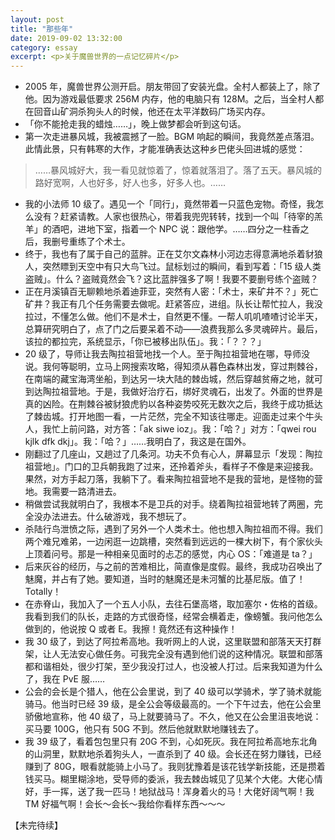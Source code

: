 ```yaml
---
layout: post
title: "那些年"
date: 2019-09-02 13:32:00
category: essay
excerpt: <p>关于魔兽世界的一点记忆碎片</p>
---
```


- 2005 年，魔兽世界公测开启。朋友带回了安装光盘。全村人都装上了，除了他。因为游戏最低要求 256M 内存，他的电脑只有 128M。之后，当全村人都在回音山矿洞杀狗头人的时候，他还在太平洋数码广场买内存。
- 「你不能抢走我的蜡烛……」，晚上做梦都会听到这句话。
- 第一次走进暴风城，我被震撼了一脸。BGM 响起的瞬间，我竟然差点落泪。此情此景，只有韩寒的大作，才能准确表达这种乡巴佬头回进城的感觉：
> ……暴风城好大，我一看见就惊着了，惊着就落泪了。落了五天。暴风城的路好宽啊，人也好多，好人也多，好多人也。……
- 我的小法师 10 级了。遇见一个「同行」，竟然带着一只蓝色宠物。奇怪，我怎么没有？赶紧请教。人家也很热心，带着我兜兜转转，找到一个叫「待宰的羔羊」的酒吧，进地下室，指着一个 NPC 说：跟他学。……四分之一柱香之后，我删号重练了个术士。
- 终于，我也有了属于自己的蓝胖。正在艾尔文森林小河边志得意满地杀着豺狼人，突然瞟到天空中有只大鸟飞过。鼠标划过的瞬间，看到写着：「15 级人类盗贼」。什么？盗贼竟然会飞？这比蓝胖强多了啊！我要不要删号练个盗贼？
- 正在月溪镇百无聊赖地杀着迪菲亚，突然有人密：「术士，来矿井不？」死亡矿井？我正有几个任务需要去做呢。赶紧答应，进组。队长让帮忙拉人，我没拉过，不懂怎么做。他们不是术士，自然更不懂。一帮人叽叽喳喳讨论半天，总算研究明白了，点了门之后要呆着不动——浪费我那么多灵魂碎片。最后，该拉的都拉完，系统显示，「你已被移出队伍」。我：「？？？」
- 20 级了，导师让我去陶拉祖营地找一个人。至于陶拉祖营地在哪，导师没说。我何等聪明，立马上网搜索攻略，得知须从暮色森林出发，穿过荆棘谷，在南端的藏宝海湾坐船，到达另一块大陆的棘齿城，然后穿越贫瘠之地，就可到达陶拉祖营地。于是，我做好治疗石，绑好灵魂石，出发了。外面的世界是真的凶险。在荆棘谷被豺狼虎豹以各种姿势咬死无数次之后，我终于成功抵达了棘齿城。打开地图一看，一片茫然，完全不知该往哪走。迎面走过来个牛头人，我忙上前问路，对方答：「ak siwe ioz」。我：「哈？」对方：「qwei rou kjlk dfk dkj」。我：「哈？」……我明白了，我这是在国外。
- 刚翻过了几座山，又趟过了几条河。功夫不负有心人，屏幕显示「发现：陶拉祖营地」。门口的卫兵朝我跑了过来，还拎着斧头，看样子不像是来迎接我。果然，对方手起刀落，我躺下了。看来陶拉祖营地不是我的营地，是怪物的营地。我需要一路清进去。
- 稍做尝试我就明白了，我根本不是卫兵的对手。绕着陶拉祖营地转了两圈，完全没办法进去。什么破游戏，我不想玩了。
- 杀陆行鸟泄愤之际，遇到了另外一个人类术士。他也想入陶拉祖而不得。我们两个难兄难弟，一边闲逛一边跳槽，突然看到远远的一棵大树下，有个家伙头上顶着问号。那是一种相亲见面时的忐忑的感觉，内心 OS：「难道是 ta？」
- 后来灰谷的经历，与之前的苦难相比，简直像是度假。最终，我成功召唤出了魅魔，并占有了她。要知道，当时的魅魔还是未河蟹的比基尼版。值了！Totally！
- 在赤脊山，我加入了一个五人小队，去往石堡高塔，取加塞尔・佐格的首级。我看到我们的队长，走路的方式很奇怪，经常会横着走，像螃蟹。我问他怎么做到的，他说按 Q 或者 E。我擦！竟然还有这种操作！
- 我 30 级了，到达了阿拉希高地。我听网上的人说，这里联盟和部落天天打群架，让人无法安心做任务。可我完全没有遇到他们说的这种情况。联盟和部落都和谐相处，很少打架，至少我没打过人，也没被人打过。后来我知道为什么了，我在 PvE 服……
- 公会的会长是个猎人，他在公会里说，到了 40 级可以学骑术，学了骑术就能骑马。他当时已经 39 级，是全公会等级最高的。一个下午过去，他在公会里骄傲地宣称，他 40 级了，马上就要骑马了。不久，他又在公会里沮丧地说：买马要 100G，他只有 50G 不到。然后他就默默地赚钱去了。
- 我 39 级了，看着包包里只有 20G 不到，心如死灰。我在阿拉希高地东北角的山洞里，默默地杀着狗头人，一直杀到了 40 级。会长还在努力赚钱，已经赚到了 80G，眼看就能骑上小马了。我则犹豫着是该花钱学新技能，还是攒着钱买马。糊里糊涂地，受导师的委派，我去棘齿城见了见某个大佬。大佬心情好，手一挥，送了我一匹马！地狱战马！浑身着火的马！大佬好阔气啊！我 TM 好福气啊！会长～会长～我给你看样东西～～～

【未完待续】
